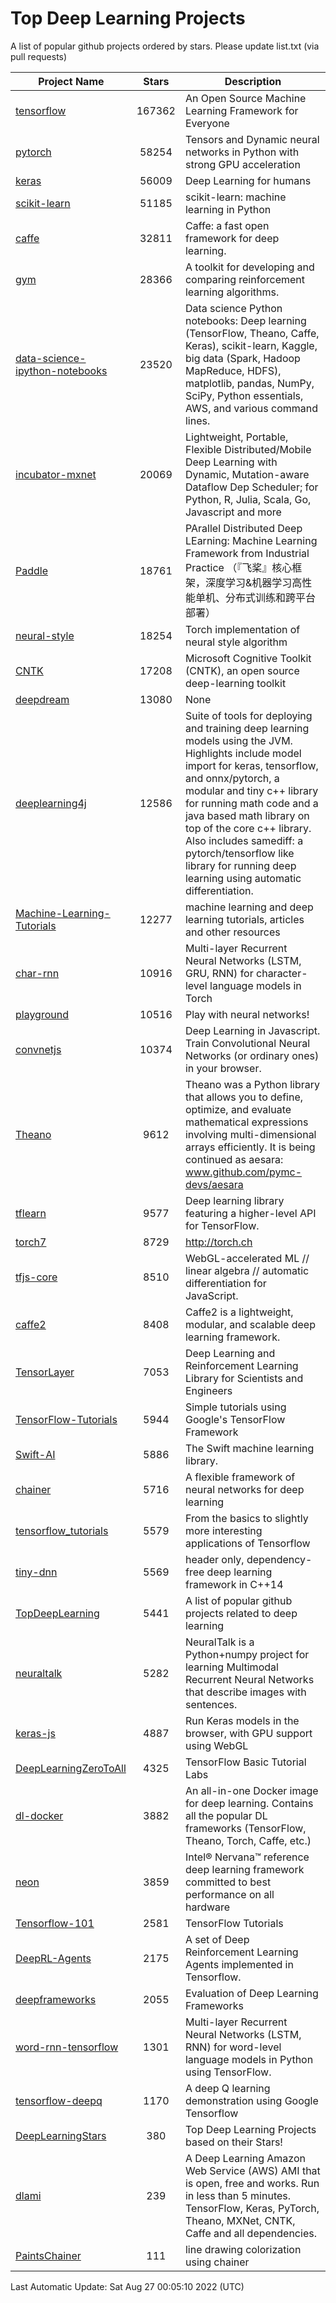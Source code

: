 # Top Deep Learning Projects
A list of popular github projects ordered by stars.
Please update list.txt (via pull requests)

|Project Name| Stars | Description |
| ---------- |:-----:| ----------- |
| [tensorflow](https://github.com/tensorflow/tensorflow) | 167362 | An Open Source Machine Learning Framework for Everyone |
| [pytorch](https://github.com/pytorch/pytorch) | 58254 | Tensors and Dynamic neural networks in Python with strong GPU acceleration |
| [keras](https://github.com/keras-team/keras) | 56009 | Deep Learning for humans |
| [scikit-learn](https://github.com/scikit-learn/scikit-learn) | 51185 | scikit-learn: machine learning in Python |
| [caffe](https://github.com/BVLC/caffe) | 32811 | Caffe: a fast open framework for deep learning. |
| [gym](https://github.com/openai/gym) | 28366 | A toolkit for developing and comparing reinforcement learning algorithms. |
| [data-science-ipython-notebooks](https://github.com/donnemartin/data-science-ipython-notebooks) | 23520 | Data science Python notebooks: Deep learning (TensorFlow, Theano, Caffe, Keras), scikit-learn, Kaggle, big data (Spark, Hadoop MapReduce, HDFS), matplotlib, pandas, NumPy, SciPy, Python essentials, AWS, and various command lines. |
| [incubator-mxnet](https://github.com/apache/incubator-mxnet) | 20069 | Lightweight, Portable, Flexible Distributed/Mobile Deep Learning with Dynamic, Mutation-aware Dataflow Dep Scheduler; for Python, R, Julia, Scala, Go, Javascript and more |
| [Paddle](https://github.com/PaddlePaddle/Paddle) | 18761 | PArallel Distributed Deep LEarning: Machine Learning Framework from Industrial Practice （『飞桨』核心框架，深度学习&机器学习高性能单机、分布式训练和跨平台部署） |
| [neural-style](https://github.com/jcjohnson/neural-style) | 18254 | Torch implementation of neural style algorithm |
| [CNTK](https://github.com/microsoft/CNTK) | 17208 | Microsoft Cognitive Toolkit (CNTK), an open source deep-learning toolkit |
| [deepdream](https://github.com/google/deepdream) | 13080 | None |
| [deeplearning4j](https://github.com/deeplearning4j/deeplearning4j) | 12586 | Suite of tools for deploying and training deep learning models using the JVM. Highlights include model import for keras, tensorflow, and onnx/pytorch, a modular and tiny c++ library for running math code and a java based math library on top of the core c++ library. Also includes samediff: a pytorch/tensorflow like library for running deep learning using automatic differentiation. |
| [Machine-Learning-Tutorials](https://github.com/ujjwalkarn/Machine-Learning-Tutorials) | 12277 | machine learning and deep learning tutorials, articles and other resources  |
| [char-rnn](https://github.com/karpathy/char-rnn) | 10916 | Multi-layer Recurrent Neural Networks (LSTM, GRU, RNN) for character-level language models in Torch |
| [playground](https://github.com/tensorflow/playground) | 10516 | Play with neural networks! |
| [convnetjs](https://github.com/karpathy/convnetjs) | 10374 | Deep Learning in Javascript. Train Convolutional Neural Networks (or ordinary ones) in your browser. |
| [Theano](https://github.com/Theano/Theano) | 9612 | Theano was a Python library that allows you to define, optimize, and evaluate mathematical expressions involving multi-dimensional arrays efficiently. It is being continued as aesara: www.github.com/pymc-devs/aesara |
| [tflearn](https://github.com/tflearn/tflearn) | 9577 | Deep learning library featuring a higher-level API for TensorFlow. |
| [torch7](https://github.com/torch/torch7) | 8729 | http://torch.ch |
| [tfjs-core](https://github.com/tensorflow/tfjs-core) | 8510 | WebGL-accelerated ML // linear algebra // automatic differentiation for JavaScript. |
| [caffe2](https://github.com/facebookarchive/caffe2) | 8408 | Caffe2 is a lightweight, modular, and scalable deep learning framework. |
| [TensorLayer](https://github.com/tensorlayer/TensorLayer) | 7053 | Deep Learning and Reinforcement Learning Library for Scientists and Engineers  |
| [TensorFlow-Tutorials](https://github.com/nlintz/TensorFlow-Tutorials) | 5944 | Simple tutorials using Google's TensorFlow Framework |
| [Swift-AI](https://github.com/Swift-AI/Swift-AI) | 5886 | The Swift machine learning library. |
| [chainer](https://github.com/chainer/chainer) | 5716 | A flexible framework of neural networks for deep learning |
| [tensorflow_tutorials](https://github.com/pkmital/tensorflow_tutorials) | 5579 | From the basics to slightly more interesting applications of Tensorflow |
| [tiny-dnn](https://github.com/tiny-dnn/tiny-dnn) | 5569 | header only, dependency-free deep learning framework in C++14 |
| [TopDeepLearning](https://github.com/aymericdamien/TopDeepLearning) | 5441 | A list of popular github projects related to deep learning |
| [neuraltalk](https://github.com/karpathy/neuraltalk) | 5282 | NeuralTalk is a Python+numpy project for learning Multimodal Recurrent Neural Networks that describe images with sentences. |
| [keras-js](https://github.com/transcranial/keras-js) | 4887 | Run Keras models in the browser, with GPU support using WebGL |
| [DeepLearningZeroToAll](https://github.com/hunkim/DeepLearningZeroToAll) | 4325 | TensorFlow Basic Tutorial Labs |
| [dl-docker](https://github.com/floydhub/dl-docker) | 3882 | An all-in-one Docker image for deep learning. Contains all the popular DL frameworks (TensorFlow, Theano, Torch, Caffe, etc.) |
| [neon](https://github.com/NervanaSystems/neon) | 3859 | Intel® Nervana™ reference deep learning framework committed to best performance on all hardware |
| [Tensorflow-101](https://github.com/sjchoi86/Tensorflow-101) | 2581 | TensorFlow Tutorials |
| [DeepRL-Agents](https://github.com/awjuliani/DeepRL-Agents) | 2175 | A set of Deep Reinforcement Learning Agents implemented in Tensorflow. |
| [deepframeworks](https://github.com/zer0n/deepframeworks) | 2055 | Evaluation of Deep Learning Frameworks |
| [word-rnn-tensorflow](https://github.com/hunkim/word-rnn-tensorflow) | 1301 | Multi-layer Recurrent Neural Networks (LSTM, RNN) for word-level language models in Python using TensorFlow. |
| [tensorflow-deepq](https://github.com/siemanko/tensorflow-deepq) | 1170 | A deep Q learning demonstration using Google Tensorflow |
| [DeepLearningStars](https://github.com/hunkim/DeepLearningStars) | 380 | Top Deep Learning Projects based on their Stars! |
| [dlami](https://github.com/ritchieng/dlami) | 239 | A Deep Learning Amazon Web Service (AWS) AMI that is open, free and works. Run in less than 5 minutes. TensorFlow, Keras, PyTorch, Theano, MXNet, CNTK, Caffe and all dependencies. |
| [PaintsChainer](https://github.com/taizan/PaintsChainer) | 111 | line drawing colorization using chainer |

Last Automatic Update: Sat Aug 27 00:05:10 2022 (UTC)
